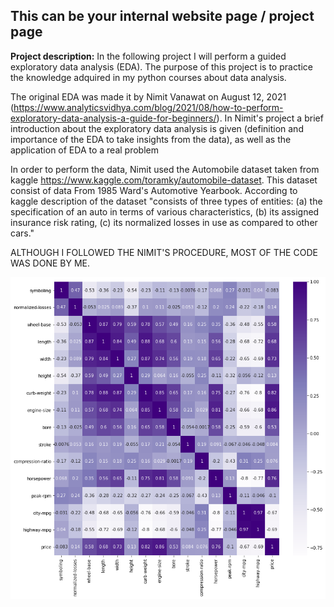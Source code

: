 ## This can be your internal website page / project page

**Project description:** 
In the following project I will perform a guided exploratory data analysis (EDA). The purpose of this project is to practice the knowledge adquired in my python courses about data analysis.

The original EDA was made it by Nimit Vanawat on August 12, 2021 (https://www.analyticsvidhya.com/blog/2021/08/how-to-perform-exploratory-data-analysis-a-guide-for-beginners/). In Nimit's project a brief introduction about the exploratory data analysis is given (definition and importance of the EDA to take insights from the data), as well as the application of EDA to a real problem

In order to perform the data, Nimit used the Automobile dataset taken from kaggle https://www.kaggle.com/toramky/automobile-dataset. This dataset consist of data From 1985 Ward's Automotive Yearbook. According to kaggle description of the dataset "consists of three types of entities: (a) the specification of an auto in terms of various characteristics, (b) its assigned insurance risk rating, (c) its normalized losses in use as compared to other cars."

ALTHOUGH I FOLLOWED THE NIMIT'S PROCEDURE, MOST OF THE CODE WAS DONE BY ME.

<img src="python/Automobile/correlation_matrix.png?raw=true"/>
